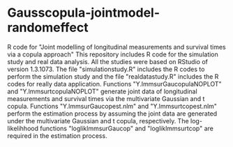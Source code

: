 # Gausscopula-jointmodel-randomeffect
R code for "Joint modelling of longitudinal measurements and survival times via a copula approach" This repository includes R code for the simulation study and real data analysis. All the studies were based on RStudio of version 1.3.1073. The file "simulationstudy.R" includes the R codes to perform the simulation study and the file "realdatastudy.R" includes the R codes for really data application. Functions "Y.lmmsurGaucopulaNOPLOT" and "Y.lmmsurtcopulaNOPLOT" generate joint data of longitudinal measurements and survival times via the multivariate Gaussian and t copula. Functions "Y.lmmsurGaucopest.nlm" and "Y.lmmsurtcopest.nlm" perform the estimation process by assuming the joint data are generated under the multivariate Gaussian and t copula, respectively. The log-likelihhood functions "logliklmmsurGaucop" and "logliklmmsurtcop" are required in the estimation process.
